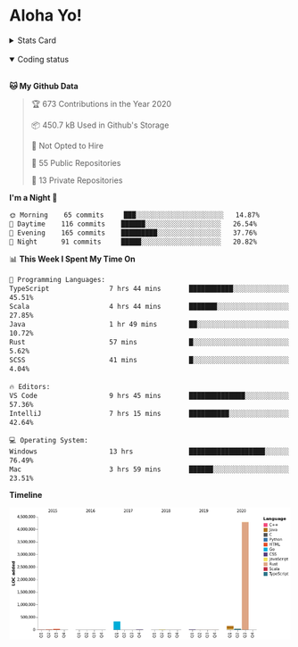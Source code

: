 # Aloha Yo!

<details>
<summary>Stats Card</summary>
 
[![Anurag's github stats](https://github-readme-stats.vercel.app/api?username=GarfieldZHU&show_icons=true&theme=tokyonight)](https://github.com/anuraghazra/github-readme-stats)
 
</details>

<br/>

<details open>

<summary>Coding status</summary>

<br/>

<!--START_SECTION:waka-->
**🐱 My Github Data** 

> 🏆 673 Contributions in the Year 2020
 > 
> 📦 450.7 kB Used in Github's Storage 
 > 
> 🚫 Not Opted to Hire
 > 
> 📜 55 Public Repositories
 > 
> 🔑 13 Private Repositories 

**I'm a Night 🦉** 

```text
🌞 Morning    65 commits     ███░░░░░░░░░░░░░░░░░░░░░░   14.87% 
🌆 Daytime    116 commits    ██████░░░░░░░░░░░░░░░░░░░   26.54% 
🌃 Evening    165 commits    █████████░░░░░░░░░░░░░░░░   37.76% 
🌙 Night      91 commits     █████░░░░░░░░░░░░░░░░░░░░   20.82%

```


📊 **This Week I Spent My Time On** 

```text
💬 Programming Languages: 
TypeScript               7 hrs 44 mins       ███████████░░░░░░░░░░░░░░   45.51% 
Scala                    4 hrs 44 mins       ███████░░░░░░░░░░░░░░░░░░   27.85% 
Java                     1 hr 49 mins        ██░░░░░░░░░░░░░░░░░░░░░░░   10.72% 
Rust                     57 mins             █░░░░░░░░░░░░░░░░░░░░░░░░   5.62% 
SCSS                     41 mins             █░░░░░░░░░░░░░░░░░░░░░░░░   4.04%

🔥 Editors: 
VS Code                  9 hrs 45 mins       ██████████████░░░░░░░░░░░   57.36% 
IntelliJ                 7 hrs 15 mins       ██████████░░░░░░░░░░░░░░░   42.64%

💻 Operating System: 
Windows                  13 hrs              ███████████████████░░░░░░   76.49% 
Mac                      3 hrs 59 mins       ██████░░░░░░░░░░░░░░░░░░░   23.51%

```

**Timeline**

![Chart not found](https://github.com/GarfieldZHU/GarfieldZHU/blob/master/charts/bar_graph.png) 


<!--END_SECTION:waka-->

</details>
